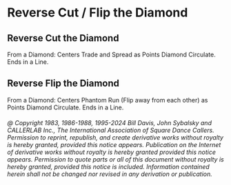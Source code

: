 
# Reverse Cut / Flip the Diamond

## Reverse Cut the Diamond

From a Diamond: Centers Trade and Spread as Points Diamond
Circulate. Ends in a Line.

## Reverse Flip the Diamond

From a Diamond: Centers Phantom Run (Flip away from each other)
as Points Diamond Circulate. Ends in a Line.

###### @ Copyright 1983, 1986-1988, 1995-2024 Bill Davis, John Sybalsky and CALLERLAB Inc., The International Association of Square Dance Callers. Permission to reprint, republish, and create derivative works without royalty is hereby granted, provided this notice appears. Publication on the Internet of derivative works without royalty is hereby granted provided this notice appears. Permission to quote parts or all of this document without royalty is hereby granted, provided this notice is included. Information contained herein shall not be changed nor revised in any derivation or publication.
